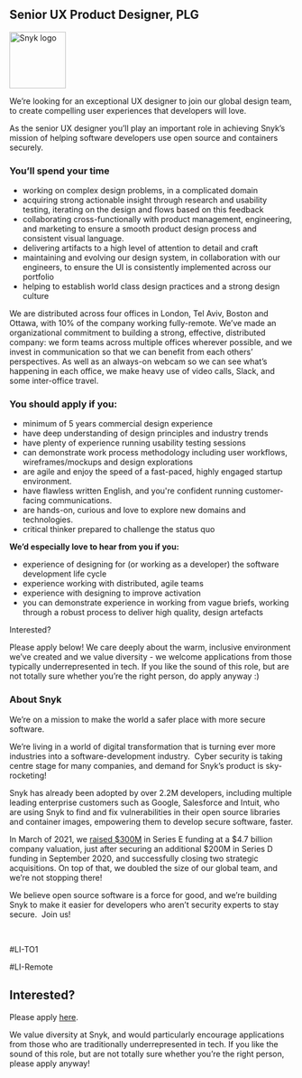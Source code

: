 Senior UX Product Designer, PLG
---

<img src="https://res.cloudinary.com/snyk/image/upload/v1537345894/press-kit/brand/logo-black.png" width="100" alt="Snyk logo" />

<p><span style="font-weight: 400;">We’re looking for an exceptional UX designer to join our global design team, to create compelling user experiences that developers will love.</span></p>
<p><span style="font-weight: 400;">As the senior UX designer you’ll play an important role in achieving Snyk’s mission of helping software developers use open source and containers securely.</span></p>
<h3><strong>You’ll spend your time</strong></h3>
<ul>
<li style="font-weight: 400;"><span style="font-weight: 400;">working on complex design problems, in a complicated domain</span></li>
<li style="font-weight: 400;"><span style="font-weight: 400;">acquiring strong actionable insight through research and usability testing, iterating on the design and flows based on this feedback</span></li>
<li style="font-weight: 400;"><span style="font-weight: 400;">collaborating cross-functionally with product management, engineering, and marketing to ensure a smooth product design process and consistent visual language.</span></li>
<li style="font-weight: 400;"><span style="font-weight: 400;">delivering artifacts to a high level of attention to detail and craft&nbsp;</span></li>
<li style="font-weight: 400;"><span style="font-weight: 400;">maintaining and evolving our design system, in collaboration with our engineers, to ensure the UI is consistently implemented across our portfolio</span></li>
<li style="font-weight: 400;"><span style="font-weight: 400;">helping to establish world class design practices and a strong design culture</span></li>
</ul>
<p><span style="font-weight: 400;">We are distributed across four offices in London, Tel Aviv, Boston and Ottawa, with 10% of the company working fully-remote. We’ve made an organizational commitment to building a strong, effective, distributed company: we form teams across multiple offices wherever possible, and we invest in communication so that we can benefit from each others’ perspectives. As well as an always-on webcam so we can see what’s happening in each office, we make heavy use of video calls, Slack, and some inter-office travel.</span></p>
<h3><strong>You should apply if you:</strong></h3>
<ul>
<li style="font-weight: 400;"><span style="font-weight: 400;">minimum of 5 years commercial design experience</span></li>
<li style="font-weight: 400;"><span style="font-weight: 400;">have deep understanding of design principles and industry trends</span></li>
<li style="font-weight: 400;"><span style="font-weight: 400;">have plenty of experience running usability testing sessions</span></li>
<li style="font-weight: 400;"><span style="font-weight: 400;">can demonstrate work process methodology including user workflows, wireframes/mockups and design explorations</span></li>
<li style="font-weight: 400;"><span style="font-weight: 400;">are agile and enjoy the speed of a fast-paced, highly engaged startup environment.</span></li>
<li style="font-weight: 400;"><span style="font-weight: 400;">have flawless written English, and you're confident running customer-facing communications.</span></li>
<li style="font-weight: 400;"><span style="font-weight: 400;">are hands-on, curious and love to explore new domains and technologies.</span></li>
<li style="font-weight: 400;"><span style="font-weight: 400;">critical thinker prepared to challenge the status quo</span></li>
</ul>
<p><strong>We’d especially love to hear from you if you:</strong></p>
<ul>
<li style="font-weight: 400;"><span style="font-weight: 400;">experience of designing for (or working as a developer) the software development life cycle</span></li>
<li style="font-weight: 400;"><span style="font-weight: 400;">experience working with distributed, agile teams</span></li>
<li style="font-weight: 400;"><span style="font-weight: 400;">experience with designing to improve activation</span></li>
<li style="font-weight: 400;"><span style="font-weight: 400;">you can demonstrate experience in working from vague briefs, working through a robust process to deliver high quality, design artefacts</span></li>
</ul>
<p><span style="font-weight: 400;">Interested?</span></p>
<p><span style="font-weight: 400;">Please apply below! We care deeply about the warm, inclusive environment we’ve created and we value diversity - we welcome applications from those typically underrepresented in tech. If you like the sound of this role, but are not totally sure whether you’re the right person, do apply anyway :)</span></p>
<h3><strong>About Snyk</strong></h3>
<p>We’re on a mission to make the world a safer place with more secure software.</p>
<p>We’re living in a world of digital transformation that is turning ever more industries into a software-development industry.&nbsp; Cyber security is taking centre stage for many companies, and demand for Snyk’s product is sky-rocketing!&nbsp;&nbsp;</p>
<p>Snyk has already been adopted by over 2.2M developers, including multiple leading enterprise customers such as Google, Salesforce and Intuit, who are using Snyk to find and fix vulnerabilities in their open source libraries and container images, empowering them to develop secure software, faster.</p>
<p>In March of 2021, we&nbsp;<a href="https://snyk.io/news/snyk-advances-developer-first-security-with-series-e-investment/" target="_blank">raised $300M</a>&nbsp;in Series E funding at a $4.7 billion company valuation, just after securing an additional $200M in Series D funding in September 2020, and successfully closing two strategic acquisitions. On top of that, we doubled the size of our global team, and we’re not stopping there!&nbsp;&nbsp;</p>
<p>We believe open source software is a force for good, and we’re building Snyk to make it easier for developers who aren’t security experts to stay secure.&nbsp; Join us!</p>
<p>&nbsp;</p>
<p><span style="font-weight: 400;">#LI-TO1</span></p>
<p><span style="font-weight: 400;">#LI-Remote</span></p>

Interested?
---

Please apply [here](https://boards.greenhouse.io/snyk/jobs/4766965002#app).

We value diversity at Snyk, and would particularly encourage applications from those who are traditionally underrepresented in tech.
If you like the sound of this role, but are not totally sure whether you’re the right person, please apply anyway!
